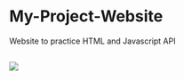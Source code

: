 # My-Project-Website
Website to practice HTML and Javascript API

##
<div class='tableauPlaceholder' id='viz1561419161101' style='position: relative'><noscript><a href='#'><img alt=' ' src='https:&#47;&#47;public.tableau.com&#47;static&#47;images&#47;My&#47;MyInteractiveResume_10&#47;InteractiveResume&#47;1_rss.png' style='border: none' /></a></noscript><object class='tableauViz'  style='display:none;'><param name='host_url' value='https%3A%2F%2Fpublic.tableau.com%2F' /> <param name='embed_code_version' value='3' /> <param name='site_root' value='' /><param name='name' value='MyInteractiveResume_10&#47;InteractiveResume' /><param name='tabs' value='no' /><param name='toolbar' value='yes' /><param name='static_image' value='https:&#47;&#47;public.tableau.com&#47;static&#47;images&#47;My&#47;MyInteractiveResume_10&#47;InteractiveResume&#47;1.png' /> <param name='animate_transition' value='yes' /><param name='display_static_image' value='yes' /><param name='display_spinner' value='yes' /><param name='display_overlay' value='yes' /><param name='display_count' value='yes' /></object></div><script type='text/javascript'>var divElement = document.getElementById('viz1561419161101');var vizElement = divElement.getElementsByTagName('object')[0]; vizElement.style.width='1069px';vizElement.style.height='690px';var scriptElement = document.createElement('script');                 scriptElement.src = 'https://public.tableau.com/javascripts/api/viz_v1.js';                    vizElement.parentNode.insertBefore(scriptElement, vizElement);</script>

